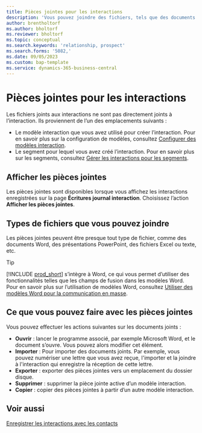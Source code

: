 ```yaml
---
title: Pièces jointes pour les interactions
description: 'Vous pouvez joindre des fichiers, tels que des documents Word, pour ajouter des détails sur une interaction.'
author: brentholtorf
ms.author: bholtorf
ms.reviewer: bholtorf
ms.topic: conceptual
ms.search.keywords: 'relationship, prospect'
ms.search.forms: '5082,'
ms.date: 09/05/2023
ms.custom: bap-template
ms.service: dynamics-365-business-central
---
```

# Pièces jointes pour les interactions

Les fichiers joints aux interactions ne sont pas directement joints à l’interaction. Ils proviennent de l’un des emplacements suivants :

* Le modèle interaction que vous avez utilisé pour créer l’interaction. Pour en savoir plus sur la configuration de modèles, consultez [Configurer des modèles interaction](marketing-interactions.md#set-up-interaction-templates).
* Le segment pour lequel vous avez créé l’interaction. Pour en savoir plus sur les segments, consultez [Gérer les interactions pour les segments](marketing-interaction-segments.md).

## Afficher les pièces jointes

Les pièces jointes sont disponibles lorsque vous affichez les interactions enregistrées sur la page **Écritures journal interaction**. Choisissez l’action **Afficher les pièces jointes**.

## Types de fichiers que vous pouvez joindre

Les pièces jointes peuvent être presque tout type de fichier, comme des documents Word, des présentations PowerPoint, des fichiers Excel ou texte, etc.

> [!TIP]
> [!INCLUDE [prod_short](includes/prod_short.md)] s’intègre à Word, ce qui vous permet d’utiliser des fonctionnalités telles que les champs de fusion dans les modèles Word. Pour en savoir plus sur l’utilisation de modèles Word, consultez [Utiliser des modèles Word pour la communication en masse](ui-mail-merge.md).

## Ce que vous pouvez faire avec les pièces jointes

Vous pouvez effectuer les actions suivantes sur les documents joints :

* **Ouvrir** : lancer le programme associé, par exemple Microsoft Word, et le document s’ouvre. Vous pouvez alors modifier cet élément.
* **Importer** : Pour importer des documents joints. Par exemple, vous pouvez numériser une lettre que vous avez reçue, l'importer et la joindre à l'interaction qui enregistre la réception de cette lettre.
* **Exporter** : exporter des pièces jointes vers un emplacement du dossier disque.
* **Supprimer** : supprimer la pièce jointe active d’un modèle interaction.
* **Copier** : copier des pièces jointes à partir d’un autre modèle interaction.

## Voir aussi

[Enregistrer les interactions avec les contacts](marketing-interactions.md)  
